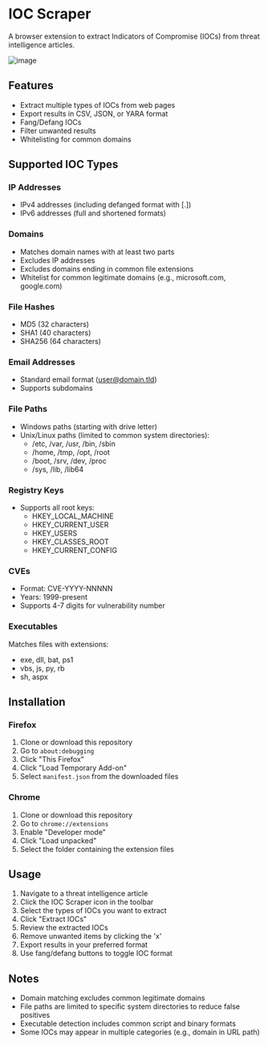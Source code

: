# IOC Scraper

A browser extension to extract Indicators of Compromise (IOCs) from threat intelligence articles.

![image](https://github.com/user-attachments/assets/70c46413-1eab-4d04-bb82-f1127af073f9)

## Features

- Extract multiple types of IOCs from web pages
- Export results in CSV, JSON, or YARA format
- Fang/Defang IOCs
- Filter unwanted results
- Whitelisting for common domains

## Supported IOC Types

### IP Addresses
- IPv4 addresses (including defanged format with [.])
- IPv6 addresses (full and shortened formats)

### Domains
- Matches domain names with at least two parts
- Excludes IP addresses
- Excludes domains ending in common file extensions
- Whitelist for common legitimate domains (e.g., microsoft.com, google.com)

### File Hashes
- MD5 (32 characters)
- SHA1 (40 characters)
- SHA256 (64 characters)

### Email Addresses
- Standard email format (user@domain.tld)
- Supports subdomains

### File Paths
- Windows paths (starting with drive letter)
- Unix/Linux paths (limited to common system directories):
  - /etc, /var, /usr, /bin, /sbin
  - /home, /tmp, /opt, /root
  - /boot, /srv, /dev, /proc
  - /sys, /lib, /lib64

### Registry Keys
- Supports all root keys:
  - HKEY_LOCAL_MACHINE
  - HKEY_CURRENT_USER
  - HKEY_USERS
  - HKEY_CLASSES_ROOT
  - HKEY_CURRENT_CONFIG

### CVEs
- Format: CVE-YYYY-NNNNN
- Years: 1999-present
- Supports 4-7 digits for vulnerability number

### Executables
Matches files with extensions:
- exe, dll, bat, ps1
- vbs, js, py, rb
- sh, aspx

## Installation

### Firefox
1. Clone or download this repository
2. Go to `about:debugging`
3. Click "This Firefox"
4. Click "Load Temporary Add-on"
5. Select `manifest.json` from the downloaded files

### Chrome
1. Clone or download this repository
2. Go to `chrome://extensions`
3. Enable "Developer mode"
4. Click "Load unpacked"
5. Select the folder containing the extension files

## Usage

1. Navigate to a threat intelligence article
2. Click the IOC Scraper icon in the toolbar
3. Select the types of IOCs you want to extract
4. Click "Extract IOCs"
5. Review the extracted IOCs
6. Remove unwanted items by clicking the 'x'
7. Export results in your preferred format
8. Use fang/defang buttons to toggle IOC format

## Notes

- Domain matching excludes common legitimate domains
- File paths are limited to specific system directories to reduce false positives
- Executable detection includes common script and binary formats
- Some IOCs may appear in multiple categories (e.g., domain in URL path)
